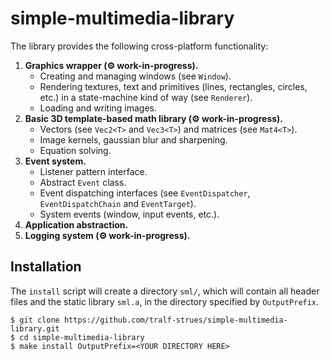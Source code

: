 # simple-multimedia-library
The library provides the following cross-platform functionality:
1. **Graphics wrapper (⚙️ work-in-progress).**
   * Creating and managing windows (see `Window`).
   * Rendering textures, text and primitives (lines, rectangles, circles, etc.) in a state-machine kind of way (see `Renderer`).
   * Loading and writing images.
2. **Basic 3D template-based math library (⚙️ work-in-progress).**
   * Vectors (see `Vec2<T>` and `Vec3<T>`) and matrices (see `Mat4<T>`).
   * Image kernels, gaussian blur and sharpening.
   * Equation solving.
3. **Event system.**
   * Listener pattern interface.
   * Abstract `Event` class.
   * Event dispatching interfaces (see `EventDispatcher`, `EventDispatchChain` and `EventTarget`).
   * System events (window, input events, etc.).
4. **Application abstraction.**
5. **Logging system (⚙️ work-in-progress).**

## Installation
The `install` script will create a directory `sml/`, which will contain all header files and the static library `sml.a`, in the directory specified by `OutputPrefix`.
```Shell
$ git clone https://github.com/tralf-strues/simple-multimedia-library.git
$ cd simple-multimedia-library
$ make install OutputPrefix=<YOUR DIRECTORY HERE>
```